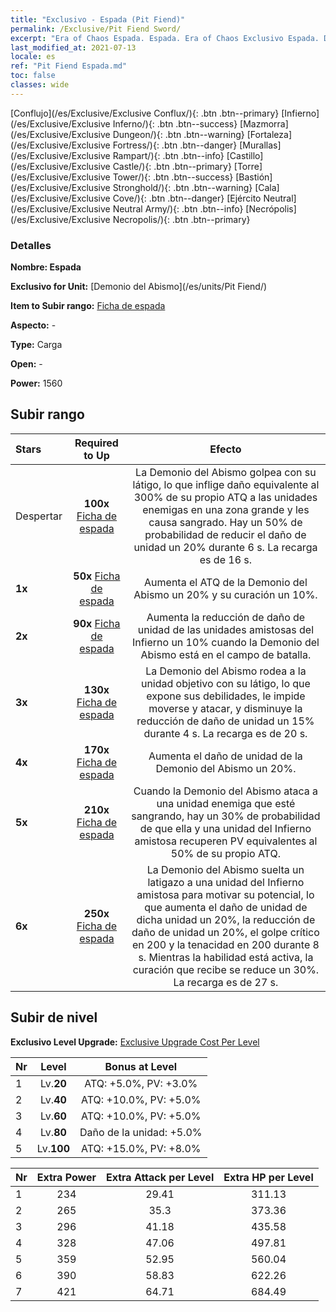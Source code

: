 ```yaml
---
title: "Exclusivo - Espada (Pit Fiend)"
permalink: /Exclusive/Pit Fiend Sword/
excerpt: "Era of Chaos Espada. Espada. Era of Chaos Exclusivo Espada. Demonio del Abismo Exclusivo."
last_modified_at: 2021-07-13
locale: es
ref: "Pit Fiend Espada.md"
toc: false
classes: wide
---
```

 [Conflujo](/es/Exclusive/Exclusive Conflux/){: .btn .btn--primary} [Infierno](/es/Exclusive/Exclusive Inferno/){: .btn .btn--success} [Mazmorra](/es/Exclusive/Exclusive Dungeon/){: .btn .btn--warning} [Fortaleza](/es/Exclusive/Exclusive Fortress/){: .btn .btn--danger} [Murallas](/es/Exclusive/Exclusive Rampart/){: .btn .btn--info} [Castillo](/es/Exclusive/Exclusive Castle/){: .btn .btn--primary} [Torre](/es/Exclusive/Exclusive Tower/){: .btn .btn--success} [Bastión](/es/Exclusive/Exclusive Stronghold/){: .btn .btn--warning} [Cala](/es/Exclusive/Exclusive Cove/){: .btn .btn--danger} [Ejército Neutral](/es/Exclusive/Exclusive Neutral Army/){: .btn .btn--info} [Necrópolis](/es/Exclusive/Exclusive Necropolis/){: .btn .btn--primary} 

### Detalles
 **Nombre: Espada** 

 **Exclusivo for Unit:** [Demonio del Abismo](/es/units/Pit Fiend/) 

 **Item to Subir rango:** [Ficha de espada](/ItemsES/con_912/)

 **Aspecto:** -

 **Type:** Carga

 **Open:** -

 **Power:** 1560

## Subir rango

  |     Stars    |  Required to Up | Efecto |
  |:-------------|:---------------:|:---------------:|
  |  Despertar  | **100x** [Ficha de espada](/ItemsES/con_912/) | <Latigazo> La Demonio del Abismo golpea con su látigo, lo que inflige daño equivalente al 300% de su propio ATQ a las unidades enemigas en una zona grande y les causa sangrado. Hay un 50% de probabilidad de reducir el daño de unidad un 20% durante 6 s. La recarga es de 16 s. |
  | **1x** <i class="fas fa-star"/> | **50x** [Ficha de espada](/ItemsES/con_912/) | Aumenta el ATQ de la Demonio del Abismo un 20% y su curación un 10%. |
  | **2x** <i class="fas fa-star"/> | **90x** [Ficha de espada](/ItemsES/con_912/) | Aumenta la reducción de daño de unidad de las unidades amistosas del Infierno un 10% cuando la Demonio del Abismo está en el campo de batalla. |
  | **3x** <i class="fas fa-star"/> | **130x** [Ficha de espada](/ItemsES/con_912/) | <Atadura Infernal> La Demonio del Abismo rodea a la unidad objetivo con su látigo, lo que expone sus debilidades, le impide moverse y atacar, y disminuye la reducción de daño de unidad un 15% durante 4 s. La recarga es de 20 s. |
  | **4x** <i class="fas fa-star"/> | **170x** [Ficha de espada](/ItemsES/con_912/) | Aumenta el daño de unidad de la Demonio del Abismo un 20%. |
  | **5x** <i class="fas fa-star"/> | **210x** [Ficha de espada](/ItemsES/con_912/) | Cuando la Demonio del Abismo ataca a una unidad enemiga que esté sangrando, hay un 30% de probabilidad de que ella y una unidad del Infierno amistosa recuperen PV equivalentes al 50% de su propio ATQ. |
  | **6x** <i class="fas fa-star"/> | **250x** [Ficha de espada](/ItemsES/con_912/) | <Su Majestad> La Demonio del Abismo suelta un latigazo a una unidad del Infierno amistosa para motivar su potencial, lo que aumenta el daño de unidad de dicha unidad un 20%, la reducción de daño de unidad un 20%, el golpe crítico en 200 y la tenacidad en 200 durante 8 s. Mientras la habilidad está activa, la curación que recibe se reduce un 30%. La recarga es de 27 s. |


## Subir de nivel
 **Exclusivo Level Upgrade:** [Exclusive Upgrade Cost Per Level](/Exclusive/ExclusiveUpgradeCostPerLevel/)

  |  Nr  |   Level  | Bonus at Level |
  |:-----|:--------:|:--------------:|
  | 1 | Lv.**20** | ATQ: +5.0%, PV: +3.0% |
  | 2 | Lv.**40** | ATQ: +10.0%, PV: +5.0% |
  | 3 | Lv.**60** | ATQ: +10.0%, PV: +5.0% |
  | 4 | Lv.**80** | Daño de la unidad: +5.0% |
  | 5 | Lv.**100** | ATQ: +15.0%, PV: +8.0% |


  |  Nr  |  Extra Power | Extra Attack per Level | Extra HP per Level |
  |:-----|:--------:|:--------:|:--------:|
  | 1 | 234 | 29.41 | 311.13 |
  | 2 | 265 | 35.3 | 373.36 |
  | 3 | 296 | 41.18 | 435.58 |
  | 4 | 328 | 47.06 | 497.81 |
  | 5 | 359 | 52.95 | 560.04 |
  | 6 | 390 | 58.83 | 622.26 |
  | 7 | 421 | 64.71 | 684.49 |


